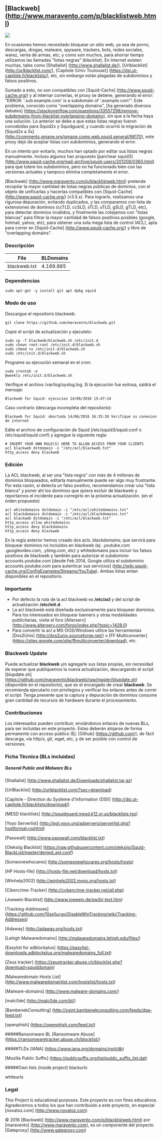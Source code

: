 ## [Blackweb] (http://www.maravento.com/p/blacklistweb.html)

<a target="_blank" href=""><img src="https://img.shields.io/badge/Development-ALPHA-blue.svg"></a>

En ocasiones hemos necesitado bloquear un sitio web, ya sea de porno, descargas, drogas, malware, spyware, trackers, bots, redes sociales, warez, venta de armas, etc; y como son muchos, para ahorrar tiempo utilizamos las llamadas "listas negras" (blacklist). En Internet existen muchas, tales como [Shallalist] (http://www.shallalist.de/), [Urlblacklist] (http://urlblacklist.com/), [Capitole (Univ Toulouse)] (https://dsi.ut-capitole.fr/blacklists/), etc, sin embargo están plagadas de subdominios y falsos positivos.

Sumado a esto, no son compatibles con [Squid-Cache] (http://www.squid-cache.org/) y al internar correrlas, el proxy se detiene, generando el error: "ERROR: '.sub.example.com' is a subdomain of '.example.com'". Este problema, conocido como "overlapping domains", [ha generado diversos debates] (https://stackoverflow.com/questions/33557298/remove-subdomains-from-blacklist-overlapping-domains), sin que a la fecha haya una solución. Lo anterior se debe a que estas listas negras fueron concebidas para Squid2x y Squidguard, y cuando ocurrió la migración de [Squid2x a 3x] (http://comments.gmane.org/gmane.comp.web.squid.general/98170), este proxy dejó de aceptar listas con subdominios, generando el error.

En un intento por evitarlo, muchos han optado por editar sus listas negras manualmente. Incluso algunos han propuesto [parchear squid3] (http://www.squid-cache.org/mail-archive/squid-users/201208/0360.html) para que tolere los subdominios, pero no ha funcionado bien con las versiones actuales y tampoco elimina completamente el error. 

[Blackweb] (http://www.maravento.com/p/blacklistweb.html) pretende recopilar la mayor cantidad de listas negras públicas de dominios, con el objeto de unificarlas y hacerlas compatibles con [Squid-Cache] (http://www.squid-cache.org/) (v3.5.x). Para lograrlo, realizamos una rigurosa depuración, evitando duplicados, y las comparamos con lista de extensiones de dominios (ccTLD, ccSLD, sTLD, uTLD, gSLD, gTLD, etc), para detectar dominios inválidos, y finalmente las cotejamos con "listas blancas" para filtrar la mayor cantidad de falsos positivos posibles (google, hotmail, yahoo, etc), para obtener una sola mega lista de control (ACL), apta para correr en [Squid-Cache] (http://www.squid-cache.org/) y libre de "overlapping domains".

### Descripción

|File|BLDomains|
|----|---------|
|blackweb.txt|4.169.885|

### Dependencias

```
sudo apt-get -y install git apt dpkg squid
```

### Modo de uso

Descargue el repositorio blackweb:
```
git clone https://github.com/maravento/blackweb.git
```
Copie el script de actualización y ejecutelo:
```
sudo cp -f blackweb/blackweb.sh /etc/init.d
sudo chown root:root /etc/init.d/blackweb.sh
sudo chmod +x /etc/init.d/blackweb.sh
sudo /etc/init.d/blackweb.sh
```
Programe su ejecución semanal en el cron:
```
sudo crontab -e
@weekly /etc/init.d/blackweb.sh
```
Verifique el archivo /var/log/syslog.log. Si la ejecución fue exitosa, saldrá el mensaje:
```
Blackweb for Squid: ejecucion 14/06/2016 15:47:14
```
Caso contrario (descarga incompleta del repositorio):
```
Blackweb for Squid: abortada 14/06/2016 16:35:38 Verifique su conexion de internet
```
Edite el archivo de configuración de Squid (/etc/squid3/squid.conf o /etc/squid/squid.conf) y agregue la siguiente regla:
```
# INSERT YOUR OWN RULE(S) HERE TO ALLOW ACCESS FROM YOUR CLIENTS
acl blackweb dstdomain -i "/etc/acl/blackweb.txt"
http_access deny blackweb
```
### Edición

La ACL blackweb, al ser una "lista negra" con más de 4 millones de dominios bloqueados, editarla manualmente puede ser algo muy frustrante. Por esta razón, si detecta un falso positivo, recomendamos crear una "lista blanca" y poner ahí los dominios que quiera excluir de blackweb y reportarnos el incidente para corregirlo en la próxima actualización. (en el órden propuesto)
```
acl whitedomains dstdomain -i "/etc/acl/whitedomains.txt"
acl blackdomains dstdomain -i "/etc/acl/blackdomains.txt"
acl blackweb dstdomain -i "/etc/acl/blackweb.txt"
http_access allow whitedomains
http_access deny blackdomains 
http_access deny blackweb
```
En la regla anterior hemos creado dos acls. blackdomains; que servirá para bloquear dominios no incluidos en blackweb (ej: .youtube.com .googlevideo.com, .ytimg.com, etc) y whitedomains para incluir los falsos positivos de blackweb y también para autorizar el subdominio accounts.youtube.com [desde Feb 2014, Google utiliza el subdominio accounts.youtube.com para autenticar sus servicios] (http://wiki.squid-cache.org/ConfigExamples/Streams/YouTube). Ambas listas entan disponibles en el repositorio.

### Importante

- Por defecto la ruta de la acl blackweb es **/etc/acl** y del script de actualización **/etc/init.d**.
- La acl blackweb está diseñada exclusivamente para bloquear dominios. Para los interesados en bloquear banners y otras modalidades publicitarias, visite el foro [Alterserv] (http://www.alterserv.com/foros/index.php?topic=1428.0)
- Para convertir la acl a MS-DOS/Windows utilice las herramientas [Dos2Unix] (http://dos2unix.sourceforge.net/) o [FF Multiconverter] (https://sites.google.com/site/ffmulticonverter/download), etc.

### Blackweb Update

Puede actualizar **blackweb** y/o agregarle sus listas propias, sin necesidad de esperar que publiquemos la nueva actualización, descargando el script [blupdate.sh] (https://github.com/maravento/blackweb/raw/master/blupdate.sh) (disponible en el repositorio), que es el encargado de crear **blackweb**. Se recomienda ejecutarlo con privilegios y verificar los enlaces antes de correr el script. Tenga presente que la captura y depuración de dominios consume gran cantidad de recursos de hardware durante el procesamiento.

### Contribuciones

Los interesados pueden contribuir, enviándonos enlaces de nuevas BLs, para ser incluidas en este proyecto. Estas deberán alojarse de forma permanente con acceso público (Ej: [Github] (https://github.com)), de fácil descarga, vía http/s, git, wget, etc, y de ser posible con control de versiones.

### Ficha Técnica (BLs incluidas)

##### General Public and Malware BLs
[Shallalist] (http://www.shallalist.de/Downloads/shallalist.tar.gz)

[UrlBlacklist] (http://urlblacklist.com/?sec=download)

[Capitole - Direction du Système d'Information (DSI)] (http://dsi.ut-capitole.fr/blacklists/download/)

[MESD blacklists] (http://squidguard.mesd.k12.or.us/blacklists.tgz)

[Yoyo Serverlist] (http://pgl.yoyo.org/adservers/serverlist.php?hostformat=nohtml)

[Passwall] (http://www.passwall.com/blacklist.txt)

[Oleksiig Blacklist] (https://raw.githubusercontent.com/oleksiig/Squid-BlackList/master/denied_ext.conf)

[Someonewhocares] (http://someonewhocares.org/hosts/hosts)

[HP Hosts-file] (http://hosts-file.net/download/hosts.txt)

[Winhelp2002] (http://winhelp2002.mvps.org/hosts.txt)

[Cibercrime-Tracker] (http://cybercrime-tracker.net/all.php)

[Joewein Blacklist] (http://www.joewein.de/sw/bl-text.htm)

[Tracking-Addresses] (https://github.com/10se1ucgo/DisableWinTracking/wiki/Tracking-Addresses)

[Adaway] (http://adaway.org/hosts.txt)

[Lehigh Malwaredomains] (http://malwaredomains.lehigh.edu/files/)

[Easylist for adblockplus] (https://easylist-downloads.adblockplus.org/malwaredomains_full.txt)

[Zeus tracker] (https://zeustracker.abuse.ch/blocklist.php?download=squiddomain)

[Malwaredomain Hosts List] (http://www.malwaredomainlist.com/hostslist/hosts.txt)

[Malware-domains] (http://www.malware-domains.com/)

[malc0de] (http://malc0de.com/bl/)

[BambenekConsulting] (http://osint.bambenekconsulting.com/feeds/dga-feed.txt)

[openphish] (https://openphish.com/feed.txt)

#####Ransomware BL
[Ransomware Abuse] (https://ransomwaretracker.abuse.ch/blocklist/)

#####TLDs
[IANA] (https://www.iana.org/domains/root/db)

[Mozilla Public Suffix] (https://publicsuffix.org/list/public_suffix_list.dat)

#####Own lists (inside project)
blackurls

whiteurls

### Legal

This Project is educational purposes. Este proyecto es con fines educativos. Agradecemos a todos los que han contribuido a este proyecto, en especial [novatoz.com] (http://www.novatoz.com)

© 2016 [Blackweb] (http://www.maravento.com/p/blacklistweb.html) por [maravento] (http://www.maravento.com), es un componente del proyecto [Gateproxy] (http://www.gateproxy.com)
